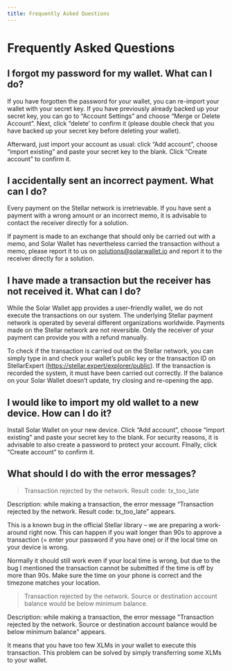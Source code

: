 ```yaml
---
title: Frequently Asked Questions
---
```

# Frequently Asked Questions

## I forgot my password for my wallet. What can I do?

If you have forgotten the password for your wallet, you can re-import your wallet with your secret key. If you have previously already backed up your secret key, you can go to “Account Settings” and choose “Merge or Delete Account”. Next, click “delete’ to confirm it (please double check that you have backed up your secret key before deleting your wallet). 

Afterward, just import your account as usual: click “Add account”, choose “import existing” and paste your secret key to the blank. Click “Create account” to confirm it.

## I accidentally sent an incorrect payment. What can I do?

Every payment on the Stellar network is irretrievable. If you have sent a payment with a wrong amount or an incorrect memo, it is advisable to contact the receiver directly for a solution. 

If payment is made to an exchange that should only be carried out with a memo, and Solar Wallet has nevertheless carried the transaction without a memo, please report it to us on solutions@solarwallet.io and report it to the receiver directly for a solution. 

## I have made a transaction but the receiver has not received it. What can I do?

While the Solar Wallet app provides a user-friendly wallet, we do not execute the transactions on our system. The underlying Stellar payment network is operated by several different organizations worldwide. Payments made on the Stellar network are not reversible. Only the receiver of your payment can provide you with a refund manually.  

To check if the transaction is carried out on the Stellar network, you can simply type in and check your wallet’s public key or the transaction ID on StellarExpert (https://stellar.expert/explorer/public). If the transaction is recorded the system, it must have been carried out correctly. If the balance on your Solar Wallet doesn’t update, try closing and re-opening the app. 

## I would like to import my old wallet to a new device. How can I do it?

Install Solar Wallet on your new device. Click “Add account”, choose “import existing” and paste your secret key to the blank. For security reasons, it is advisable to also create a password to protect your account. FInally, click “Create account” to confirm it.

## What should I do with the error messages?

> Transaction rejected by the network. Result code: tx_too_late

Description: while making a transaction, the error message “Transaction rejected by the network. Result code: tx_too_late” appears. 

This is a known bug in the official Stellar library – we are preparing a work-around right now. This can happen if you wait longer than 90s to approve a transaction (= enter your password if you have one) or if the local time on your device is wrong.

Normally it should still work even if your local time is wrong, but due to the bug I mentioned the transaction cannot be submitted if the time is off by more than 90s. Make sure the time on your phone is correct and the timezone matches your location.

> Transaction rejected by the network. Source or destination account balance would be below minimum balance.

Description: while making a transaction, the error message "Transaction rejected by the network. Source or destination account balance would be below minimum balance" appears. 

It means that you have too few XLMs in your wallet to execute this transaction. This problem can be solved by simply transferring some XLMs to your wallet.
